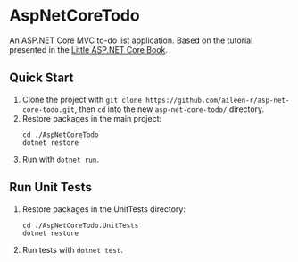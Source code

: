 # AspNetCoreTodo

An ASP.NET Core MVC to-do list application. Based on the tutorial presented in the [Little ASP.NET Core Book](https://recaffeinate.co/book/).

## Quick Start
1. Clone the project with `git clone https://github.com/aileen-r/asp-net-core-todo.git`, then `cd` into the new `asp-net-core-todo/` directory.
2. Restore packages in the main project:
    ```
    cd ./AspNetCoreTodo
    dotnet restore
    ```
3. Run with `dotnet run`.

## Run Unit Tests
1. Restore packages in the UnitTests directory:
    ```
    cd ./AspNetCoreTodo.UnitTests
    dotnet restore
    ```
3. Run tests with `dotnet test`.